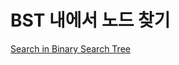 # BST 내에서 노드 찾기
[Search in Binary Search Tree](https://leetcode.com/problems/search-in-a-binary-search-tree/)


